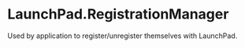 # LaunchPad.RegistrationManager

Used by application to register/unregister themselves with LaunchPad.
